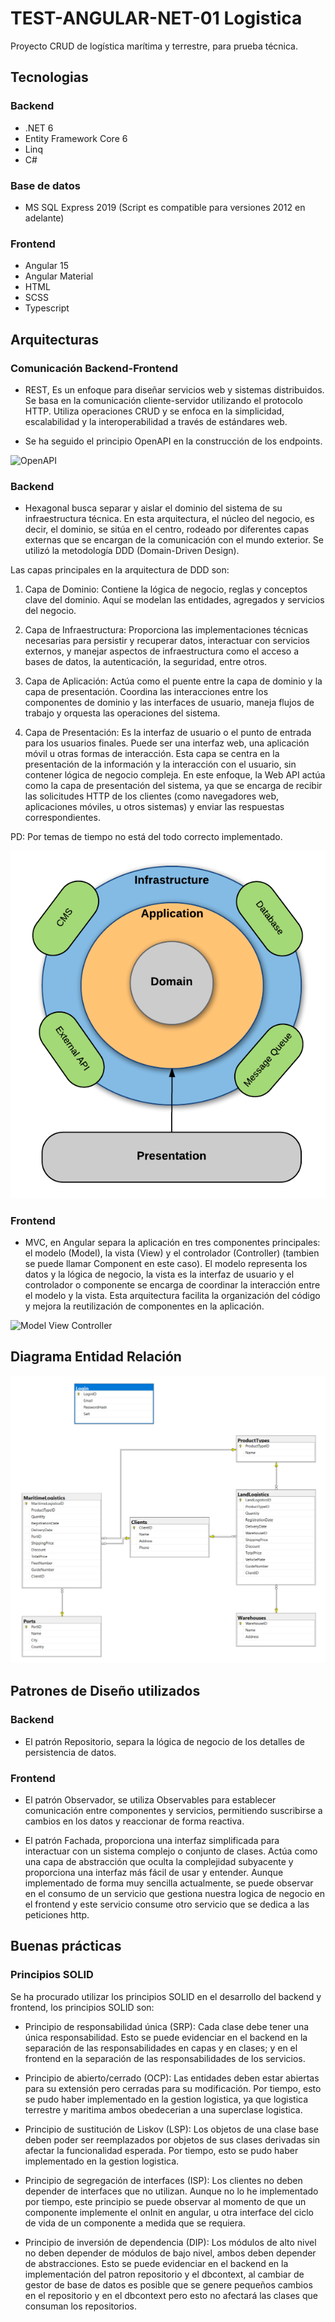 # TEST-ANGULAR-NET-01 Logistica

Proyecto CRUD de logística marítima y terrestre, para prueba técnica.

## Tecnologias

### Backend

- .NET 6
- Entity Framework Core 6
- Linq
- C#

### Base de datos

- MS SQL Express 2019 (Script es compatible para versiones 2012 en adelante)

### Frontend

- Angular 15
- Angular Material
- HTML
- SCSS
- Typescript

## Arquitecturas

### Comunicación Backend-Frontend

- REST, Es un enfoque para diseñar servicios web y sistemas distribuidos. Se basa en la comunicación cliente-servidor utilizando el protocolo HTTP. Utiliza operaciones CRUD y se enfoca en la simplicidad, escalabilidad y la interoperabilidad a través de estándares web.

- Se ha seguido el principio OpenAPI en la construcción de los endpoints.

![OpenAPI](./READMEFiles/OpenAPI.png)

### Backend

- Hexagonal busca separar y aislar el dominio del sistema de su infraestructura técnica. En esta arquitectura, el núcleo del negocio, es decir, el dominio, se sitúa en el centro, rodeado por diferentes capas externas que se encargan de la comunicación con el mundo exterior. Se utilizó la metodología DDD  (Domain-Driven Design).

Las capas principales en la arquitectura de DDD son:

1. Capa de Dominio: Contiene la lógica de negocio, reglas y conceptos clave del dominio. Aquí se modelan las entidades, agregados y servicios del negocio.

2. Capa de Infraestructura: Proporciona las implementaciones técnicas necesarias para persistir y recuperar datos, interactuar con servicios externos, y manejar aspectos de infraestructura como el acceso a bases de datos, la autenticación, la seguridad, entre otros.

3. Capa de Aplicación: Actúa como el puente entre la capa de dominio y la capa de presentación. Coordina las interacciones entre los componentes de dominio y las interfaces de usuario, maneja flujos de trabajo y orquesta las operaciones del sistema.

4. Capa de Presentación: Es la interfaz de usuario o el punto de entrada para los usuarios finales. Puede ser una interfaz web, una aplicación móvil u otras formas de interacción. Esta capa se centra en la presentación de la información y la interacción con el usuario, sin contener lógica de negocio compleja. En este enfoque, la Web API actúa como la capa de presentación del sistema, ya que se encarga de recibir las solicitudes HTTP de los clientes (como navegadores web, aplicaciones móviles, u otros sistemas) y enviar las respuestas correspondientes. 

PD: Por temas de tiempo no está del todo correcto implementado.

![Domain Driven Design](./READMEFiles/DDD.png)

### Frontend

- MVC, en Angular separa la aplicación en tres componentes principales: el modelo (Model), la vista (View) y el controlador (Controller) (tambien se puede llamar Component en este caso). El modelo representa los datos y la lógica de negocio, la vista es la interfaz de usuario y el controlador o componente se encarga de coordinar la interacción entre el modelo y la vista. Esta arquitectura facilita la organización del código y mejora la reutilización de componentes en la aplicación.

![Model View Controller](./READMEFiles/MVC.png)

## Diagrama Entidad Relación

![Diagrama](./READMEFiles/ERD.png)

## Patrones de Diseño utilizados

### Backend
- El patrón Repositorio, separa la lógica de negocio de los detalles de persistencia de datos. 

### Frontend
- El patrón Observador, se utiliza Observables para establecer comunicación entre componentes y servicios, permitiendo suscribirse a cambios en los datos y reaccionar de forma reactiva.

- El patrón Fachada, proporciona una interfaz simplificada para interactuar con un sistema complejo o conjunto de clases. Actúa como una capa de abstracción que oculta la complejidad subyacente y proporciona una interfaz más fácil de usar y entender. Aunque implementado de forma muy sencilla actualmente, se puede observar en el consumo de un servicio que gestiona nuestra logica de negocio en el frontend y este servicio consume otro servicio que se dedica a las peticiones http.

## Buenas prácticas

### Principios SOLID

Se ha procurado utilizar los principios SOLID en el desarrollo del backend y frontend, los principios SOLID son:

- Principio de responsabilidad única (SRP): Cada clase debe tener una única responsabilidad. Esto se puede evidenciar en el backend en la separación de las responsabilidades en capas y en clases; y en el frontend en la separación de las responsabilidades de los servicios.

- Principio de abierto/cerrado (OCP): Las entidades deben estar abiertas para su extensión pero cerradas para su modificación. Por tiempo, esto se pudo haber implementado en la gestion logistica, ya que logistica terrestre y maritima ambos obedecerian a una superclase logistica.

- Principio de sustitución de Liskov (LSP): Los objetos de una clase base deben poder ser reemplazados por objetos de sus clases derivadas sin afectar la funcionalidad esperada. Por tiempo, esto se pudo haber implementado en la gestion logistica.

- Principio de segregación de interfaces (ISP): Los clientes no deben depender de interfaces que no utilizan. Aunque no lo he implementado por tiempo, este principio se puede observar al momento de que un componente implemente el onInit en angular, u otra interface del ciclo de vida de un componente a medida que se requiera.

- Principio de inversión de dependencia (DIP): Los módulos de alto nivel no deben depender de módulos de bajo nivel, ambos deben depender de abstracciones. Esto se puede evidenciar en el backend en la implementación del patron repositorio y el dbcontext, al cambiar de gestor de base de datos es posible que se genere pequeños cambios en el repositorio y en el dbcontext pero esto no afectará las clases que consuman los repositorios.